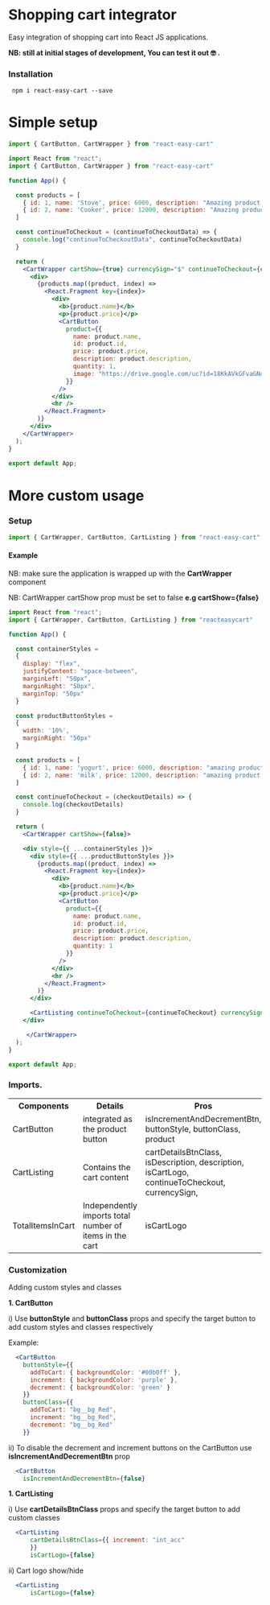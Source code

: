 # Shopping cart integrator
<p>Easy integration of shopping cart into React JS applications.</p>
<b>NB: still at initial stages of development, You can test it out  🤓 .</b>

### Installation
```
 npm i react-easy-cart --save
```
# Simple setup

```jsx
import { CartButton, CartWrapper } from "react-easy-cart"
```

```jsx
import React from "react";
import { CartButton, CartWrapper } from "react-easy-cart"

function App() {

  const products = [
    { id: 1, name: 'Stove', price: 6000, description: "Amazing product for cooking faster" },
    { id: 2, name: 'Cooker', price: 12000, description: "Amazing product for cooking faster" },
  ]

  const continueToCheckout = (continueToCheckoutData) => {
    console.log("continueToCheckoutData", continueToCheckoutData)
  }

  return (
    <CartWrapper cartShow={true} currencySign="$" continueToCheckout={continueToCheckout}>
      <div>
        {products.map((product, index) =>
          <React.Fragment key={index}>
            <div>
              <b>{product.name}</b>
              <p>{product.price}</p>
              <CartButton
                product={{
                  name: product.name,
                  id: product.id,
                  price: product.price,
                  description: product.description,
                  quantity: 1,
                  image: "https://drive.google.com/uc?id=18KkAVkGFvaGNqPy2DIvTqmUH_nk39o3z"
                }}
              />
            </div>
            <hr />
          </React.Fragment>
        )}
      </div>
    </CartWrapper>
  );
}

export default App;
```

# More custom usage
### Setup

```jsx
import { CartWrapper, CartButton, CartListing } from "react-easy-cart"

```

#### Example

<p>NB: make sure the application is wrapped up with the <b>CartWrapper</b> component</p>
<p>NB: CartWrapper cartShow prop must be set to false <b>e.g cartShow={false}</b> </p>

```jsx
import React from "react";
import { CartWrapper, CartButton, CartListing } from "reacteasycart"

function App() {

  const containerStyles =
  {
    display: "flex",
    justifyContent: "space-between",
    marginLeft: "50px",
    marginRight: "50px",
    marginTop: "50px"
  }

  const productButtonStyles =
  {
    width: '10%',
    marginRight: "50px"
  }

  const products = [
    { id: 1, name: 'yogurt', price: 6000, description: "amazing product for cooking faster" },
    { id: 2, name: 'milk', price: 12000, description: "amazing product for cooking faster" },
  ]

  const continueToCheckout = (checkoutDetails) => {
    console.log(checkoutDetails)
  }

  return (
    <CartWrapper cartShow={false}>

    <div style={{ ...containerStyles }}>
      <div style={{ ...productButtonStyles }}>
        {products.map((product, index) =>
          <React.Fragment key={index}>
            <div>
              <b>{product.name}</b>
              <p>{product.price}</p>
              <CartButton
                product={{
                  name: product.name,
                  id: product.id,
                  price: product.price,
                  description: product.description,
                  quantity: 1
                }}
              />
            </div>
            <hr />
          </React.Fragment>
        )}
      </div>

      <CartListing continueToCheckout={continueToCheckout} currencySign="$" />
    </div>

     </CartWrapper>
  );
}

export default App;


```

### Imports.
<table>
  <tr>
    <th>Components</th>
    <th>Details</th>
    <th>Pros</th>
  </tr>
  <tr>
    <td>CartButton</td>
      <td>
      integrated as the product button
    </td>
    <td>
      isIncrementAndDecrementBtn,
      buttonStyle,
      buttonClass,
      product
    </td>
  </tr>
  <tr>
    <td>CartListing</td>
    <td>Contains the cart content</td>
    <td>
        cartDetailsBtnClass,
        isDescription,
        description,
        isCartLogo,
        continueToCheckout,
        currencySign,
    </td>
  </tr>
  <tr>
    <td>TotalItemsInCart</td>
    <td>
    Independently imports total  number of items in the cart
    </td>
    <td>isCartLogo </td>
  </tr>
</table>

### Customization
<p>Adding custom styles and classes</p>
<p><b>1. CartButton</b></p>
  i) Use <b>buttonStyle</b> and <b>buttonClass</b>  props and specify the target button to add custom styles and classes respectively

Example:
  ```jsx
    <CartButton
      buttonStyle={{
        addToCart: { backgroundColor: '#00b0ff' },
        increment: { backgroundColor: 'purple' },
        decrement: { backgroundColor: 'green' }
      }}
      buttonClass={{
        addToCart: "bg__bg_Red",
        increment: "bg__bg_Red",
        decrement: "bg__bg_Red"
      }}
  ```

  ii) To disable the decrement and increment buttons on the CartButton use <b>isIncrementAndDecrementBtn</b> prop

  ```jsx
    <CartButton
      isIncrementAndDecrementBtn={false}
  ```

<p><b>1. CartListing</b></p>
  i) Use <b>cartDetailsBtnClass</b>  props and specify the target button to add custom classes

  ```jsx
    <CartListing
        cartDetailsBtnClass={{ increment: "int_acc" 
        }}
        isCartLogo={false}
```

ii) Cart logo show/hide

  ```jsx
    <CartListing
        isCartLogo={false}
```

